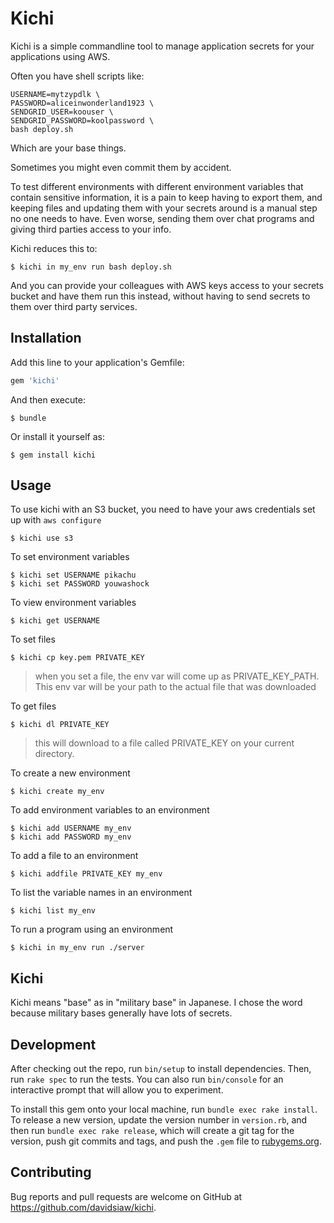 # Kichi

Kichi is a simple commandline tool to manage application secrets for your applications using AWS.

Often you have shell scripts like:

```
USERNAME=mytzypdlk \
PASSWORD=aliceinwonderland1923 \
SENDGRID_USER=koouser \
SENDGRID_PASSWORD=koolpassword \
bash deploy.sh
```

Which are your base things.

Sometimes you might even commit them by accident.

To test different environments with different environment variables that contain sensitive information, it is a pain to keep having to export them, and keeping files and updating them with your secrets around is a manual step no one needs to have. Even worse, sending them over chat programs and giving third parties access to your info.

Kichi reduces this to:

	$ kichi in my_env run bash deploy.sh

And you can provide your colleagues with AWS keys access to your secrets bucket and have them run this instead, without having to send secrets to them over third party services.

## Installation

Add this line to your application's Gemfile:

```ruby
gem 'kichi'
```

And then execute:

    $ bundle

Or install it yourself as:

    $ gem install kichi

## Usage

To use kichi with an S3 bucket, you need to have your aws credentials set up with `aws configure`

	$ kichi use s3

To set environment variables

	$ kichi set USERNAME pikachu
	$ kichi set PASSWORD youwashock

To view environment variables

	$ kichi get USERNAME

To set files

	$ kichi cp key.pem PRIVATE_KEY

> when you set a file, the env var will come up as PRIVATE_KEY_PATH. This env var will be your path to the actual file that was downloaded

To get files

	$ kichi dl PRIVATE_KEY

> this will download to a file called PRIVATE_KEY on your current directory.

To create a new environment

	$ kichi create my_env

To add environment variables to an environment

	$ kichi add USERNAME my_env
	$ kichi add PASSWORD my_env

To add a file to an environment

	$ kichi addfile PRIVATE_KEY my_env

To list the variable names in an environment

	$ kichi list my_env

To run a program using an environment

	$ kichi in my_env run ./server


## Kichi

Kichi means "base" as in "military base" in Japanese. I chose the word because military bases generally have lots of secrets.

## Development

After checking out the repo, run `bin/setup` to install dependencies. Then, run `rake spec` to run the tests. You can also run `bin/console` for an interactive prompt that will allow you to experiment.

To install this gem onto your local machine, run `bundle exec rake install`. To release a new version, update the version number in `version.rb`, and then run `bundle exec rake release`, which will create a git tag for the version, push git commits and tags, and push the `.gem` file to [rubygems.org](https://rubygems.org).


## Contributing

Bug reports and pull requests are welcome on GitHub at https://github.com/davidsiaw/kichi.

